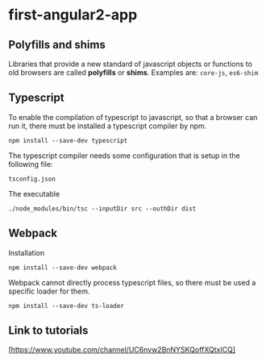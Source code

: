 # first-angular2-app

## Polyfills and shims
Libraries that provide a new standard of javascript objects or functions to old browsers are called **polyfills** or **shims**. 
Examples are: `core-js`, `es6-shim`


## Typescript
To enable the compilation of typescript to javascript, so that a browser can run it, there must be installed a typescript compiler by npm.
```
npm install --save-dev typescript
```
The typescript compiler needs some configuration that is setup in the following file:
```
tsconfig.json
```
The executable 
```
./node_modules/bin/tsc --inputDir src --outhDir dist
```

## Webpack
Installation
```
npm install --save-dev webpack
```
Webpack cannot directly process typescript files, so there must be used a specific loader for them.
```
npm install --save-dev ts-loader
```

## Link to tutorials
[https://www.youtube.com/channel/UC6nvw2BnNYSKQoffXQtxICQ]
